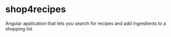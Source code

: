 # shop4recipes
Angular application that lets you search for recipes and add ingredients to a shopping list
